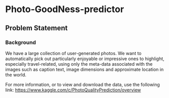 # Photo-GoodNess-predictor

## Problem Statement

### Background

We have a large collection of user-generated photos. We want to automatically pick out particularly enjoyable or impressive ones to highlight, especially travel-related, using only the meta-data associated with the images such as caption text, image dimensions and approximate location in the world.

For more information, or to view and download the data, use the following link: https://www.kaggle.com/c/PhotoQualityPrediction/overview
